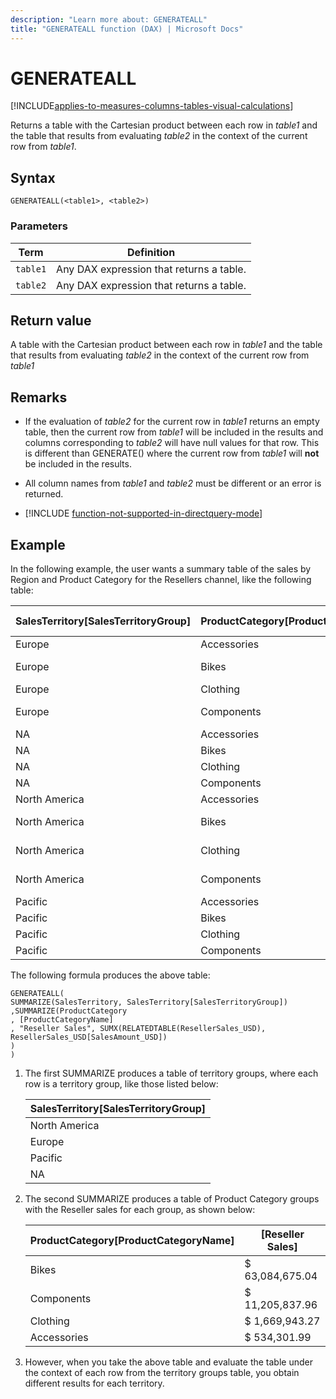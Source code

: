 ```yaml
---
description: "Learn more about: GENERATEALL"
title: "GENERATEALL function (DAX) | Microsoft Docs"
---
```

# GENERATEALL

[!INCLUDE[applies-to-measures-columns-tables-visual-calculations](includes/applies-to-measures-columns-tables-visual-calculations.md)]

Returns a table with the Cartesian product between each row in *table1* and the table that results from evaluating *table2* in the context of the current row from *table1*.  
  
## Syntax  
  
```dax
GENERATEALL(<table1>, <table2>)  
```
  
### Parameters  

|Term|Definition|  
|--------|--------------|  
|`table1`|Any DAX expression that returns a table. |  
|`table2`|Any DAX expression that returns a table. |  
  
## Return value

A table with the Cartesian product between each row in *table1* and the table that results from evaluating *table2* in the context of the current row from *table1*  
  
## Remarks  
  
- If the evaluation of *table2* for the current row in *table1* returns an empty table, then the current row from *table1* will be included in the results and columns corresponding to *table2* will have null values for that row. This is different than GENERATE() where the current row from *table1* will **not** be included in the results.  
  
- All column names from *table1* and *table2* must be different or an error is returned.  

- [!INCLUDE [function-not-supported-in-directquery-mode](includes/function-not-supported-in-directquery-mode.md)]

## Example

In the following example, the user wants a summary table of the sales by Region and Product Category for the Resellers channel, like the following table:  
  
|SalesTerritory[SalesTerritoryGroup]|ProductCategory[ProductCategoryName]|[Reseller Sales]|  
|----------------------------------------|-----------------------------------------|---------------------|  
|Europe|Accessories|$        142,227.27|  
|Europe|Bikes|$    9,970,200.44|  
|Europe|Clothing|$        365,847.63|  
|Europe|Components|$    2,214,440.19|  
|NA|Accessories||  
|NA|Bikes||  
|NA|Clothing||  
|NA|Components||  
|North America|Accessories|$        379,305.15|  
|North America|Bikes|$  52,403,796.85|  
|North America|Clothing|$    1,281,193.26|  
|North America|Components|$    8,882,848.05|  
|Pacific|Accessories|$          12,769.57|  
|Pacific|Bikes|$        710,677.75|  
|Pacific|Clothing|$          22,902.38|  
|Pacific|Components|$        108,549.71|  
  
The following formula produces the above table:  
  
```dax
GENERATEALL(  
SUMMARIZE(SalesTerritory, SalesTerritory[SalesTerritoryGroup])  
,SUMMARIZE(ProductCategory
, [ProductCategoryName]  
, "Reseller Sales", SUMX(RELATEDTABLE(ResellerSales_USD), ResellerSales_USD[SalesAmount_USD])  
)  
)  
```
  
1. The first SUMMARIZE produces a table of territory groups, where each row is a territory group, like those listed below:  
  
    |SalesTerritory[SalesTerritoryGroup]|  
    |----------------------------------------|  
    |North America|  
    |Europe|  
    |Pacific|  
    |NA|  
  
2. The second SUMMARIZE produces a table of Product Category groups with the Reseller sales for each group, as shown below:  
  
    |ProductCategory[ProductCategoryName]|[Reseller Sales]|  
    |-----------------------------------------|---------------------|  
    |Bikes|$               63,084,675.04|  
    |Components|$               11,205,837.96|  
    |Clothing|$                 1,669,943.27|  
    |Accessories|$                     534,301.99|  
  
3. However, when you take the above table and evaluate the table under the context of each row from the territory groups table, you obtain different results for each territory.  
